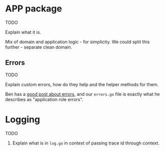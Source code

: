 # APP package

TODO

Explain what it is.

Mix of domain and application logic - for simplicity. We could split this further - separate clean domain.

## Errors

TODO

Explain custom errors, how do they help and the helper methods for them. 

Ben has a [good post about errors](https://www.gobeyond.dev/failure-is-your-domain/), and our `errors.go` file is exactly what he describes as "application role errors".

# Logging

TODO

1. Explain what is in `log.go` in context of passing trace id through context. 